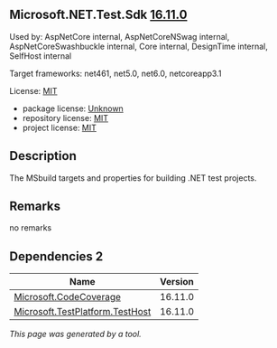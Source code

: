 Microsoft.NET.Test.Sdk [16.11.0](https://www.nuget.org/packages/Microsoft.NET.Test.Sdk/16.11.0)
--------------------

Used by: AspNetCore internal, AspNetCoreNSwag internal, AspNetCoreSwashbuckle internal, Core internal, DesignTime internal, SelfHost internal

Target frameworks: net461, net5.0, net6.0, netcoreapp3.1

License: [MIT](../../../../licenses/mit) 

- package license: [Unknown]() 
- repository license: [MIT](https://github.com/microsoft/vstest) 
- project license: [MIT](https://github.com/microsoft/vstest/) 

Description
-----------
The MSbuild targets and properties for building .NET test projects.

Remarks
-----------
no remarks


Dependencies 2
-----------

|Name|Version|
|----------|:----|
|[Microsoft.CodeCoverage](../../../../packages/nuget.org/microsoft.codecoverage/16.11.0)|16.11.0|
|[Microsoft.TestPlatform.TestHost](../../../../packages/nuget.org/microsoft.testplatform.testhost/16.11.0)|16.11.0|

*This page was generated by a tool.*